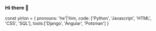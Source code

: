 ### Hi there 👋

const yirlon = {
  pronouns:  'he'|'him,
  code: ['Python', 'Javascript', 'HTML', 'CSS', 'SQL'],
  tools:['Django', 'Angular', 'Potsman']
}

<!--
**yirlon/yirlon** is a ✨ _special_ ✨ repository because its `README.md` (this file) appears on your GitHub profile.

Here are some ideas to get you started:

- 🔭 I’m currently working on ...
- 🌱 I’m currently learning ...
- 👯 I’m looking to collaborate on ...
- 🤔 I’m looking for help with ...
- 💬 Ask me about ...
- 📫 How to reach me: ...
- 😄 Pronouns: ...
- ⚡ Fun fact: ...
-->
